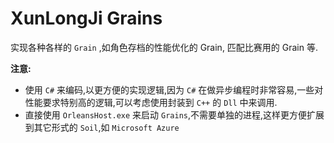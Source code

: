 # XunLongJi Grains
实现各种各样的 `Grain` ,如角色存档的性能优化的 Grain, 匹配比赛用的 Grain 等.

**注意:**
- 使用 `C#` 来编码,以更方便的实现逻辑,因为 `C#` 在做异步编程时非常容易,一些对性能要求特别高的逻辑,可以考虑使用封装到 `C++` 的 `Dll` 中来调用.
- 直接使用 `OrleansHost.exe` 来启动 `Grains`,不需要单独的进程,这样更方便扩展到其它形式的 `Soil`,如 `Microsoft Azure`
